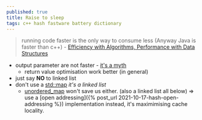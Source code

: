 ```yaml
---
published: true
title: Raise to sleep
tags: c++ hash fastware battery dictionary
---
```

> running code faster is the only way to consume less (Anyway Java is faster than c++) - [Efficiency with Algorithms, Performance with Data Structures](https://www.youtube.com/watch?v=fHNmRkzxHWs)

- output parameter are not faster - [it's a myth](https://youtu.be/fHNmRkzxHWs?t=1928)
	- return value optimisation work better (in general)
- just say **NO** to linked list
- don't use a [std::map](https://youtu.be/fHNmRkzxHWs?t=2696) _it's a linked list_
	- [unordered_map](https://youtu.be/fHNmRkzxHWs?t=2798) won't save us either. (also a linked list all below) => use a [open addressing]({% post_url 2021-10-17-hash-open-addressing %}) implementation instead, it's maximimising cache locality.
